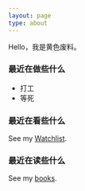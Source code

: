 ```yaml
---
layout: page
type: about
---
```


Hello，我是黄色废料。

### 最近在做些什么

- 打工
- 等死

### 最近在看些什么

See my [Watchlist](https://www.notion.so/5a59ae003f6d4779b4312171e4a0abb7?v=559e18e8fb844f89be249e04b4c514b5).

### 最近在读些什么

See my [books](https://www.notion.so/c3236d33319247ba8e05b80e2fdcfd11?v=c2d07064616247df982ede6a030eb629).
